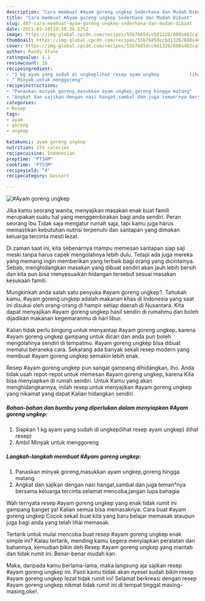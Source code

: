 ```yaml
---
description: "Cara membuat #Ayam goreng ungkep Sederhana dan Mudah Dibuat"
title: "Cara membuat #Ayam goreng ungkep Sederhana dan Mudah Dibuat"
slug: 497-cara-membuat-ayam-goreng-ungkep-sederhana-dan-mudah-dibuat
date: 2021-03-28T19:50:36.575Z
image: https://img-global.cpcdn.com/recipes/55b7685dccbd1326/680x482cq70/ayam-goreng-ungkep-foto-resep-utama.jpg
thumbnail: https://img-global.cpcdn.com/recipes/55b7685dccbd1326/680x482cq70/ayam-goreng-ungkep-foto-resep-utama.jpg
cover: https://img-global.cpcdn.com/recipes/55b7685dccbd1326/680x482cq70/ayam-goreng-ungkep-foto-resep-utama.jpg
author: Randy Stone
ratingvalue: 4.1
reviewcount: 10
recipeingredient:
- "1 kg ayam yang sudah di ungkeplihat resep ayam ungkep           lihat resep"
- " Minyak untuk menggoreng"
recipeinstructions:
- "Panaskan minyak goreng,masukkan ayam ungkep,goreng hingga matang"
- "Angkat dan sajikan dengan nasi hangat,sambal dan juga teman²nya bersama keluarga tercinta.selamat mencoba,jangan lupa bahagia"
categories:
- Resep
tags:
- ayam
- goreng
- ungkep

katakunci: ayam goreng ungkep 
nutrition: 255 calories
recipecuisine: Indonesian
preptime: "PT34M"
cooktime: "PT53M"
recipeyield: "4"
recipecategory: Dessert

---
```



![#Ayam goreng ungkep](https://img-global.cpcdn.com/recipes/55b7685dccbd1326/680x482cq70/ayam-goreng-ungkep-foto-resep-utama.jpg)

Jika kamu seorang wanita, menyajikan masakan enak buat famili merupakan suatu hal yang menggembirakan bagi anda sendiri. Peran seorang ibu Tidak saja mengatur rumah saja, tapi kamu juga harus memastikan kebutuhan nutrisi terpenuhi dan santapan yang dimakan keluarga tercinta mesti lezat.

Di zaman  saat ini, kita sebenarnya mampu memesan santapan siap saji meski tanpa harus capek mengolahnya lebih dulu. Tetapi ada juga mereka yang memang ingin memberikan yang terbaik bagi orang yang dicintainya. Sebab, menghidangkan masakan yang dibuat sendiri akan jauh lebih bersih dan kita pun bisa menyesuaikan hidangan tersebut sesuai masakan kesukaan famili. 



Mungkinkah anda salah satu penyuka #ayam goreng ungkep?. Tahukah kamu, #ayam goreng ungkep adalah makanan khas di Indonesia yang saat ini disukai oleh orang-orang di hampir setiap daerah di Nusantara. Kita dapat menyajikan #ayam goreng ungkep hasil sendiri di rumahmu dan boleh dijadikan makanan kegemaranmu di hari libur.

Kalian tidak perlu bingung untuk menyantap #ayam goreng ungkep, karena #ayam goreng ungkep gampang untuk dicari dan anda pun boleh mengolahnya sendiri di tempatmu. #ayam goreng ungkep bisa dibuat memalui beraneka cara. Sekarang ada banyak sekali resep modern yang membuat #ayam goreng ungkep semakin lebih enak.

Resep #ayam goreng ungkep pun sangat gampang dihidangkan, lho. Anda tidak usah repot-repot untuk memesan #ayam goreng ungkep, karena Kita bisa menyiapkan di rumah sendiri. Untuk Kamu yang akan menghidangkannya, inilah resep untuk menyajikan #ayam goreng ungkep yang nikamat yang dapat Kalian hidangkan sendiri.

<!--inarticleads1-->

##### Bahan-bahan dan bumbu yang diperlukan dalam menyiapkan #Ayam goreng ungkep:

1. Siapkan 1 kg ayam yang sudah di ungkep(lihat resep ayam ungkep)           (lihat resep)
1. Ambil  Minyak untuk menggoreng




<!--inarticleads2-->

##### Langkah-langkah membuat #Ayam goreng ungkep:

1. Panaskan minyak goreng,masukkan ayam ungkep,goreng hingga matang
1. Angkat dan sajikan dengan nasi hangat,sambal dan juga teman²nya bersama keluarga tercinta.selamat mencoba,jangan lupa bahagia




Wah ternyata resep #ayam goreng ungkep yang enak tidak rumit ini gampang banget ya! Kalian semua bisa memasaknya. Cara buat #ayam goreng ungkep Cocok sekali buat kita yang baru belajar memasak ataupun juga bagi anda yang telah lihai memasak.

Tertarik untuk mulai mencoba buat resep #ayam goreng ungkep enak simple ini? Kalau tertarik, mending kamu segera menyiapkan peralatan dan bahannya, kemudian bikin deh Resep #ayam goreng ungkep yang mantab dan tidak rumit ini. Benar-benar mudah kan. 

Maka, daripada kamu berlama-lama, maka langsung aja sajikan resep #ayam goreng ungkep ini. Pasti kamu tiidak akan nyesel sudah bikin resep #ayam goreng ungkep lezat tidak rumit ini! Selamat berkreasi dengan resep #ayam goreng ungkep nikmat tidak rumit ini di tempat tinggal masing-masing,oke!.

